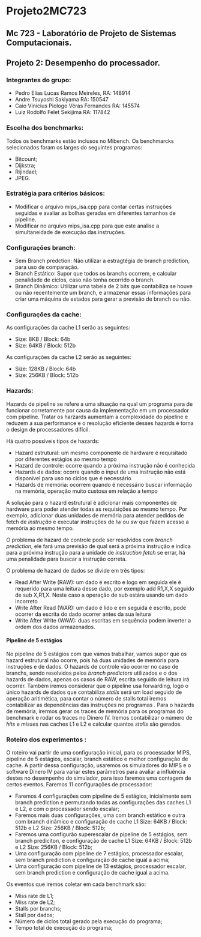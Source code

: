 # Projeto2MC723
## Mc 723 - Laboratório de Projeto de Sistemas Computacionais.
## Projeto 2: Desempenho do processador.

### Integrantes do grupo:
* Pedro Elias Lucas Ramos Meireles,         RA: 148914 
* Andre Tsuyoshi Sakiyama                   RA: 150547
* Caio Vinicius Piologo Véras Fernandes     RA: 145574
* Luiz Rodolfo Felet Sekijima               RA: 117842

### Escolha dos benchmarks:

Todos os benchmarks estão inclusos no Mibench. Os benchmarcks selecionados foram os larges do seguintes programas:
* Bitcount;
* Dijkstra;
* Rijindael;
* JPEG.


### Estratégia para critérios básicos:
* Modificar o arquivo mips_isa.cpp para contar certas instruções seguidas e avaliar as bolhas geradas em diferentes tamanhos de pipeline. 
* Modificar no arquivo mips_isa.cpp para que este analise a simultaneidade de execução das instruções. 


### Configurações branch:
* Sem Branch predction: Não utilizar a estragtégia de branch prediction, para uso de comparação.
* Branch Estático: Supor que todos os branchs ocorrem, e calcular penalidade de ciclos, caso não tenha ocorrido o branch.
* Branch Dinâmico: Utilizar uma tabela de 2 bits que contabiliza se houve ou não recentemente um branch, e armazenar essas informações para criar uma máquina de estados para gerar a previsão de branch ou não. 

### Configurações da cache:

As configurações da cache L1 serão as seguintes:
* Size: 8KB / Block: 64b
* Size: 64KB / Block: 512b

As configurações da cache L2 serão as seguintes:
* Size: 128KB / Block: 64b
* Size: 256KB / Block: 512b

### Hazards:
Hazards de pipeline se refere a uma situação na qual um programa para de funcionar corretamente por causa da implementação em um processador com pipeline. Tratar os harzards aumentam a complexidade do pipeline e reduzem a sua performance e o resolução eficiente desses hazards é torna o design de processadores difícil.


Há quatro possíveis tipos de hazards:

* Hazard estrutural: um mesmo componente de hardware é requisitado por diferentes estágios ao mesmo tempo
* Hazard de controle: ocorre quando a próxima instrução não é conhecida
* Hazards de dados: ocorre quando o input de uma instrução não está disponível para uso no ciclos que é necessário
* Hazards de memória: ocorrem quando é necessário buscar informação na memória, operação muito custosa em relação a tempo

A solução para o hazard estrutural é adicionar mais componentes de hardware para poder atender todas as requisições ao mesmo tempo. Por exemplo, adicionar duas unidades de memória para atender pedidos de fetch de *instrução* e executar instruções de *lw* ou *sw* que fazem acesso a memória ao mesmo tempo.

O problema de hazard de controle pode ser resolvidos com *branch prediction*, ele fará uma previsão de qual será a próxima instrução e indica para a próxima instrução para a unidade de *instruction fetch* se errar, há uma penalidade para buscar a instrução correta.

O problema de hazard de dados se divide em três tipos:

* Read After Write (RAW): um dado é escrito e logo em seguida ele é requerido para uma leitura desse dado, por exemplo add R1,X,X seguido de sub X,R1,X. Neste caso a operação de sub estára usando um dado incorreto
* Write After Read (WAR): um dado é lido e em seguida é escrito, pode ocorrer da escrita do dado ocorrer antes da sua leitura 
* Write After Write (WAW): duas escritas em sequência podem inverter a ordem dos dados armazenados.


#### Pipeline de 5 estágios

No pipeline de 5 estágios com que vamos trabalhar, vamos supor que os hazard estrutural não ocorre, pois há duas unidades de memória para instruções e de dados. O hazards de controle vão ocorrer no caso de branchs, sendo resolvidos pelos *branch predictors* utilizados e o dos hazards de dados, apenas os casos de RAW, escrita seguido de leitura irá ocorrer. Também iremos considerar que o pipeline usa forwarding, logo o único hazards de dados que contabiliza *stalls* será um load seguido de operação aritimética, para contar o número de stalls total iremos contabilizar as dependências das instruções no programas . Para o hazards de memória, irermos gerar os traces de memória para os programas do benchmark e rodar os traces no Dinero IV. Iremos contabilizar o número de *hits* e *misses* nas caches L1 e L2 e calcular quantos *stalls* são gerados.

### Roteiro dos experimentos :

O roteiro vai partir de uma configuração inicial, para os processador MIPS, pipeline de 5 estágios, escalar, branch estático e melhor configuração de cache. A partir dessa configuração, usaremos os simuladores do MIPS e o software Dinero IV para variar estes parâmetros para avaliar a influência destes no desempenho do simulador, para isso faremos uma contagem de certos eventos.
Faremos 11 configurações de processador: 
* Faremos 4 configurações com pipeline de 5 estágios, inicialmente sem branch prediction e permutando todas as configurações das caches L1 e L2, e com o processador sendo escalar; 
* Faremos mais duas configurações, uma com branch estático e outra com branch dinâmico e configuração de cache L1 Size: 64KB / Block: 512b e L2 Size: 256KB / Block: 512b;
* Faremos uma configurão superescalar de pipeline de 5 estágios, sem branch prediciton, e configuração de cache L1 Size: 64KB / Block: 512b e L2 Size: 256KB / Block: 512b;
* Uma configuração com pipeline de 7 estágios, processador escalar, sem branch prediction e configuração de cache igual a acima;
* Uma configuração com pipeline de 13 estágios, processador escalar, sem branch prediction e configuração de cache igual a acima. 

Os eventos que iremos coletar em cada benchmark são:
* Miss rate de L1;
* Miss rate de L2;
* Stalls por branchs;
* Stall por dados;
* Número de ciclos total gerado pela execução do programa;
* Tempo total de execução do programa;


